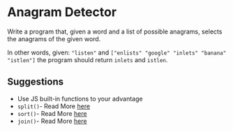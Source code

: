 # Anagram Detector

Write a program that, given a word and a list of possible anagrams, selects the anagrams of the given word.

In other words, given: `"listen"` and `["enlists" "google" "inlets" "banana" "istlen"]` the program should return `inlets` and `istlen`.

## Suggestions

- Use JS built-in functions to your advantage
- `split()`- Read More [here](https://developer.mozilla.org/en-US/docs/Web/JavaScript/Reference/Global_Objects/String/split)
- `sort()`- Read More [here](https://developer.mozilla.org/en-US/docs/Web/JavaScript/Reference/Global_Objects/Array/sort)
- `join()`- Read More [here](https://developer.mozilla.org/en-US/docs/Web/JavaScript/Reference/Global_Objects/Array/join)